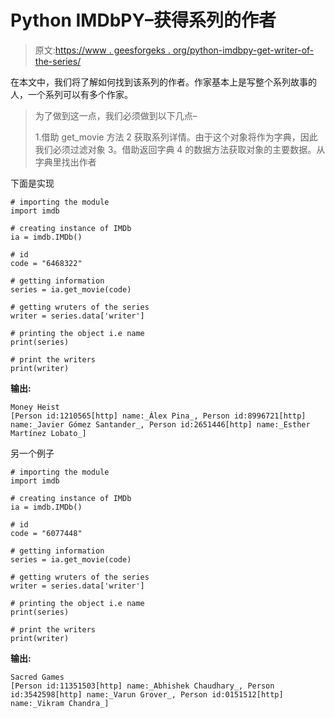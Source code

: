 # Python IMDbPY–获得系列的作者

> 原文:[https://www . geesforgeks . org/python-imdbpy-get-writer-of-the-series/](https://www.geeksforgeeks.org/python-imdbpy-getting-writer-of-the-series/)

在本文中，我们将了解如何找到该系列的作者。作家基本上是写整个系列故事的人，一个系列可以有多个作家。

> 为了做到这一点，我们必须做到以下几点–
> 
> 1.借助 get_movie 方法
> 2 获取系列详情。由于这个对象将作为字典，因此我们必须过滤对象
> 3。借助返回字典
> 4 的数据方法获取对象的主要数据。从字典里找出作者

下面是实现

```
# importing the module
import imdb

# creating instance of IMDb
ia = imdb.IMDb()

# id
code = "6468322"

# getting information
series = ia.get_movie(code)

# getting wruters of the series
writer = series.data['writer']

# printing the object i.e name
print(series)

# print the writers
print(writer)
```

**输出:**

```
Money Heist
[Person id:1210565[http] name:_Álex Pina_, Person id:8996721[http] name:_Javier Gómez Santander_, Person id:2651446[http] name:_Esther Martínez Lobato_]
```

另一个例子

```
# importing the module
import imdb

# creating instance of IMDb
ia = imdb.IMDb()

# id
code = "6077448"

# getting information
series = ia.get_movie(code)

# getting wruters of the series
writer = series.data['writer']

# printing the object i.e name
print(series)

# print the writers
print(writer)
```

**输出:**

```
Sacred Games
[Person id:11351503[http] name:_Abhishek Chaudhary_, Person id:3542598[http] name:_Varun Grover_, Person id:0151512[http] name:_Vikram Chandra_]
```